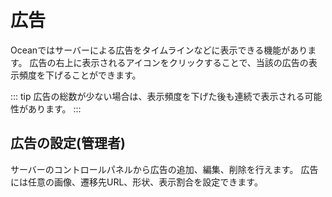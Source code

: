 # 広告
Oceanではサーバーによる広告をタイムラインなどに表示できる機能があります。
広告の右上に表示されるアイコンをクリックすることで、当該の広告の表示頻度を下げることができます。

::: tip
広告の総数が少ない場合は、表示頻度を下げた後も連続で表示される可能性があります。
:::

## 広告の設定(管理者)
サーバーのコントロールパネルから広告の追加、編集、削除を行えます。
広告には任意の画像、遷移先URL、形状、表示割合を設定できます。
